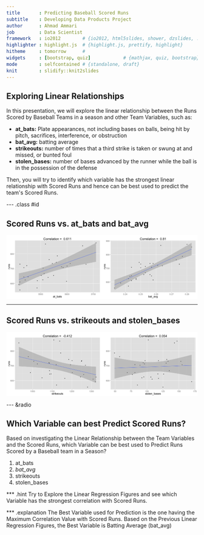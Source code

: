 ```yaml
---
title       : Predicting Baseball Scored Runs
subtitle    : Developing Data Products Project
author      : Ahmad Ammari
job         : Data Scientist
framework   : io2012        # {io2012, html5slides, shower, dzslides, ...}
highlighter : highlight.js  # {highlight.js, prettify, highlight}
hitheme     : tomorrow      # 
widgets     : [bootstrap, quiz]            # {mathjax, quiz, bootstrap}
mode        : selfcontained # {standalone, draft}
knit        : slidify::knit2slides
---
```


## Exploring Linear Relationships

In this presentation, we will explore the linear relationship between the Runs Scored by Baseball Teams in a season and other Team Variables, such as:

- **at_bats:** Plate appearances, not including bases on balls, being hit by pitch, sacrifices, interference, or obstruction
- **bat_avg:** batting average
- **strikeouts:** number of times that a third strike is taken or swung at and missed, or bunted foul
- **stolen_bases:** number of bases advanced by the runner while the ball is in the possession of the defense

Then, you will try to identify which variable has the strongest linear relationship with Scored Runs and hence can be best used to predict the team's Scored Runs. 

--- .class #id 

## Scored Runs vs. at_bats and bat_avg 

<img src="assets/fig/simple-plot1-1.png" title="plot of chunk simple-plot1" alt="plot of chunk simple-plot1" style="display: block; margin: auto;" />

---

## Scored Runs vs. strikeouts and stolen_bases 

<img src="assets/fig/simple-plot2-1.png" title="plot of chunk simple-plot2" alt="plot of chunk simple-plot2" style="display: block; margin: auto;" />

--- &radio
## Which Variable can best Predict Scored Runs?

Based on investigating the Linear Relationship between the Team Variables and the Scored Runs, which Variable can be best used to Predict Runs Scored by a Baseball team in a Season?

1. at_bats
2. _bat_avg_
3. strikeouts
4. stolen_bases

*** .hint 
Try to Explore the Linear Regression Figures and see which Variable has the strongest correlation with Scored Runs. 

*** .explanation 
The Best Variable used for Prediction is the one having the Maximum Correlation Value with Scored Runs. Based on the Previous Linear Regression Figures, the Best Variable is Batting Average (bat_avg) 


